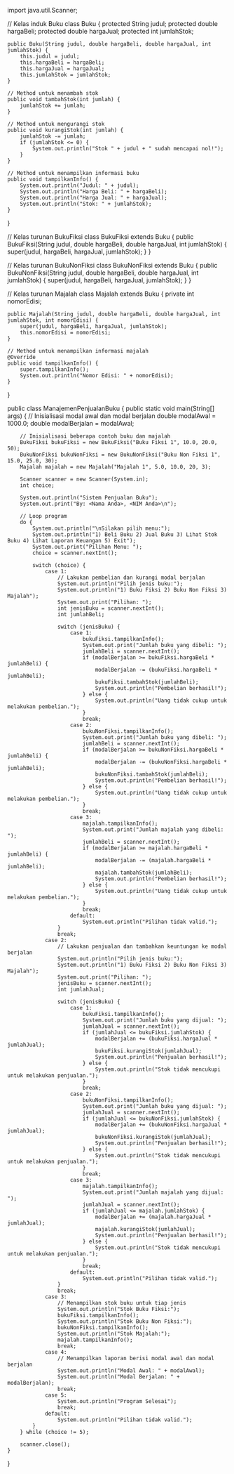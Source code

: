 import java.util.Scanner;

// Kelas induk Buku
class Buku {
    protected String judul;
    protected double hargaBeli;
    protected double hargaJual;
    protected int jumlahStok;

    public Buku(String judul, double hargaBeli, double hargaJual, int jumlahStok) {
        this.judul = judul;
        this.hargaBeli = hargaBeli;
        this.hargaJual = hargaJual;
        this.jumlahStok = jumlahStok;
    }

    // Method untuk menambah stok
    public void tambahStok(int jumlah) {
        jumlahStok += jumlah;
    }

    // Method untuk mengurangi stok
    public void kurangiStok(int jumlah) {
        jumlahStok -= jumlah;
        if (jumlahStok <= 0) {
            System.out.println("Stok " + judul + " sudah mencapai nol!");
        }
    }

    // Method untuk menampilkan informasi buku
    public void tampilkanInfo() {
        System.out.println("Judul: " + judul);
        System.out.println("Harga Beli: " + hargaBeli);
        System.out.println("Harga Jual: " + hargaJual);
        System.out.println("Stok: " + jumlahStok);
    }
}

// Kelas turunan BukuFiksi
class BukuFiksi extends Buku {
    public BukuFiksi(String judul, double hargaBeli, double hargaJual, int jumlahStok) {
        super(judul, hargaBeli, hargaJual, jumlahStok);
    }
}

// Kelas turunan BukuNonFiksi
class BukuNonFiksi extends Buku {
    public BukuNonFiksi(String judul, double hargaBeli, double hargaJual, int jumlahStok) {
        super(judul, hargaBeli, hargaJual, jumlahStok);
    }
}

// Kelas turunan Majalah
class Majalah extends Buku {
    private int nomorEdisi;

    public Majalah(String judul, double hargaBeli, double hargaJual, int jumlahStok, int nomorEdisi) {
        super(judul, hargaBeli, hargaJual, jumlahStok);
        this.nomorEdisi = nomorEdisi;
    }

    // Method untuk menampilkan informasi majalah
    @Override
    public void tampilkanInfo() {
        super.tampilkanInfo();
        System.out.println("Nomor Edisi: " + nomorEdisi);
    }
}

public class ManajemenPenjualanBuku {
    public static void main(String[] args) {
        // Inisialisasi modal awal dan modal berjalan
        double modalAwal = 1000.0;
        double modalBerjalan = modalAwal;

        // Inisialisasi beberapa contoh buku dan majalah
        BukuFiksi bukuFiksi = new BukuFiksi("Buku Fiksi 1", 10.0, 20.0, 50);
        BukuNonFiksi bukuNonFiksi = new BukuNonFiksi("Buku Non Fiksi 1", 15.0, 25.0, 30);
        Majalah majalah = new Majalah("Majalah 1", 5.0, 10.0, 20, 3);

        Scanner scanner = new Scanner(System.in);
        int choice;

        System.out.println("Sistem Penjualan Buku");
        System.out.print("By: <Nama Anda>, <NIM Anda>\n");

        // Loop program
        do {
            System.out.println("\nSilakan pilih menu:");
            System.out.println("1) Beli Buku 2) Jual Buku 3) Lihat Stok Buku 4) Lihat Laporan Keuangan 5) Exit");
            System.out.print("Pilihan Menu: ");
            choice = scanner.nextInt();

            switch (choice) {
                case 1:
                    // Lakukan pembelian dan kurangi modal berjalan
                    System.out.println("Pilih jenis buku:");
                    System.out.println("1) Buku Fiksi 2) Buku Non Fiksi 3) Majalah");
                    System.out.print("Pilihan: ");
                    int jenisBuku = scanner.nextInt();
                    int jumlahBeli;

                    switch (jenisBuku) {
                        case 1:
                            bukuFiksi.tampilkanInfo();
                            System.out.print("Jumlah buku yang dibeli: ");
                            jumlahBeli = scanner.nextInt();
                            if (modalBerjalan >= bukuFiksi.hargaBeli * jumlahBeli) {
                                modalBerjalan -= (bukuFiksi.hargaBeli * jumlahBeli);
                                bukuFiksi.tambahStok(jumlahBeli);
                                System.out.println("Pembelian berhasil!");
                            } else {
                                System.out.println("Uang tidak cukup untuk melakukan pembelian.");
                            }
                            break;
                        case 2:
                            bukuNonFiksi.tampilkanInfo();
                            System.out.print("Jumlah buku yang dibeli: ");
                            jumlahBeli = scanner.nextInt();
                            if (modalBerjalan >= bukuNonFiksi.hargaBeli * jumlahBeli) {
                                modalBerjalan -= (bukuNonFiksi.hargaBeli * jumlahBeli);
                                bukuNonFiksi.tambahStok(jumlahBeli);
                                System.out.println("Pembelian berhasil!");
                            } else {
                                System.out.println("Uang tidak cukup untuk melakukan pembelian.");
                            }
                            break;
                        case 3:
                            majalah.tampilkanInfo();
                            System.out.print("Jumlah majalah yang dibeli: ");
                            jumlahBeli = scanner.nextInt();
                            if (modalBerjalan >= majalah.hargaBeli * jumlahBeli) {
                                modalBerjalan -= (majalah.hargaBeli * jumlahBeli);
                                majalah.tambahStok(jumlahBeli);
                                System.out.println("Pembelian berhasil!");
                            } else {
                                System.out.println("Uang tidak cukup untuk melakukan pembelian.");
                            }
                            break;
                        default:
                            System.out.println("Pilihan tidak valid.");
                    }
                    break;
                case 2:
                    // Lakukan penjualan dan tambahkan keuntungan ke modal berjalan
                    System.out.println("Pilih jenis buku:");
                    System.out.println("1) Buku Fiksi 2) Buku Non Fiksi 3) Majalah");
                    System.out.print("Pilihan: ");
                    jenisBuku = scanner.nextInt();
                    int jumlahJual;

                    switch (jenisBuku) {
                        case 1:
                            bukuFiksi.tampilkanInfo();
                            System.out.print("Jumlah buku yang dijual: ");
                            jumlahJual = scanner.nextInt();
                            if (jumlahJual <= bukuFiksi.jumlahStok) {
                                modalBerjalan += (bukuFiksi.hargaJual * jumlahJual);
                                bukuFiksi.kurangiStok(jumlahJual);
                                System.out.println("Penjualan berhasil!");
                            } else {
                                System.out.println("Stok tidak mencukupi untuk melakukan penjualan.");
                            }
                            break;
                        case 2:
                            bukuNonFiksi.tampilkanInfo();
                            System.out.print("Jumlah buku yang dijual: ");
                            jumlahJual = scanner.nextInt();
                            if (jumlahJual <= bukuNonFiksi.jumlahStok) {
                                modalBerjalan += (bukuNonFiksi.hargaJual * jumlahJual);
                                bukuNonFiksi.kurangiStok(jumlahJual);
                                System.out.println("Penjualan berhasil!");
                            } else {
                                System.out.println("Stok tidak mencukupi untuk melakukan penjualan.");
                            }
                            break;
                        case 3:
                            majalah.tampilkanInfo();
                            System.out.print("Jumlah majalah yang dijual: ");
                            jumlahJual = scanner.nextInt();
                            if (jumlahJual <= majalah.jumlahStok) {
                                modalBerjalan += (majalah.hargaJual * jumlahJual);
                                majalah.kurangiStok(jumlahJual);
                                System.out.println("Penjualan berhasil!");
                            } else {
                                System.out.println("Stok tidak mencukupi untuk melakukan penjualan.");
                            }
                            break;
                        default:
                            System.out.println("Pilihan tidak valid.");
                    }
                    break;
                case 3:
                    // Menampilkan stok buku untuk tiap jenis
                    System.out.println("Stok Buku Fiksi:");
                    bukuFiksi.tampilkanInfo();
                    System.out.println("Stok Buku Non Fiksi:");
                    bukuNonFiksi.tampilkanInfo();
                    System.out.println("Stok Majalah:");
                    majalah.tampilkanInfo();
                    break;
                case 4:
                    // Menampilkan laporan berisi modal awal dan modal berjalan
                    System.out.println("Modal Awal: " + modalAwal);
                    System.out.println("Modal Berjalan: " + modalBerjalan);
                    break;
                case 5:
                    System.out.println("Program Selesai");
                    break;
                default:
                    System.out.println("Pilihan tidak valid.");
            }
        } while (choice != 5);

        scanner.close();
    }
}
